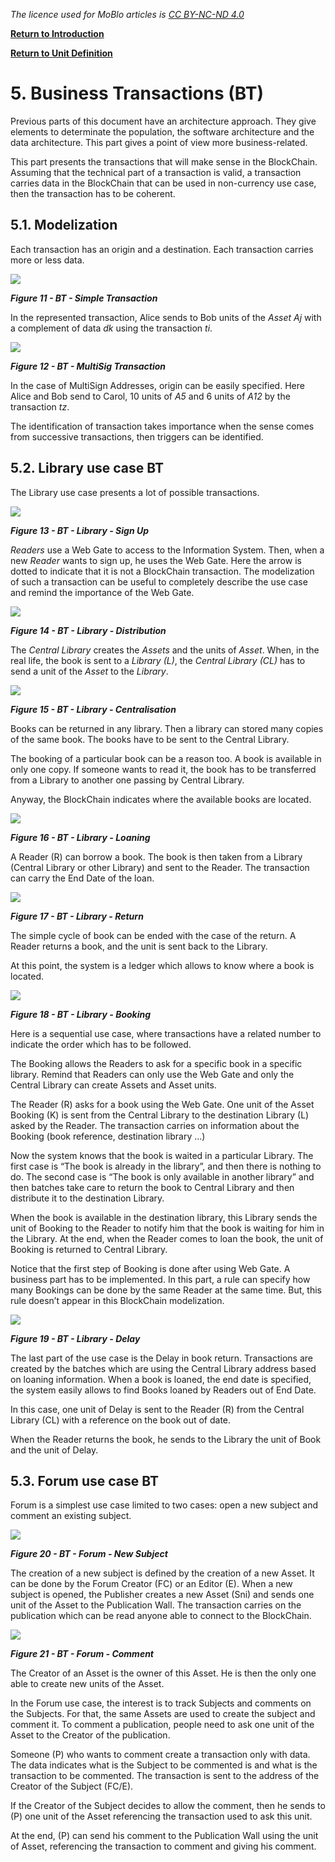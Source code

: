 _The licence used for MoBlo articles is_ [_CC BY-NC-ND 4.0_](https://creativecommons.org/licenses/by-nc-nd/4.0/)

[**Return to Introduction**](/README.md)

[**Return to Unit Definition**](/ud.md)

# 5.	Business Transactions \(BT\)

Previous parts of this document have an architecture approach. They give elements to determinate the population, the software architecture and the data architecture. This part gives a point of view more business-related.

This part presents the transactions that will make sense in the BlockChain. Assuming that the technical part of a transaction is valid, a transaction carries data in the BlockChain that can be used in non-currency use case, then the transaction has to be coherent.

## 5.1.	Modelization

Each transaction has an origin and a destination. Each transaction carries more or less data.

 ![](/Img/BT-SimpleTransaction.png)

_**Figure 11 - BT - Simple Transaction**_

In the represented transaction, Alice sends to Bob units of the _Asset Aj_ with a complement of data _dk_ using the transaction _ti_.

 ![](/Img/BT-MultiSig.png)

_**Figure 12 - BT - MultiSig Transaction**_

In the case of MultiSign Addresses, origin can be easily specified. Here Alice and Bob send to Carol, 10 units of _A5_ and 6 units of _A12_ by the transaction _tz_.

The identification of transaction takes importance when the sense comes from successive transactions, then triggers can be identified.

## 5.2.	Library use case BT

The Library use case presents a lot of possible transactions.



 ![](/Img/BT-Library-SignUp.png)

_**Figure 13 - BT - Library - Sign Up**_

_Readers_ use a Web Gate to access to the Information System. Then, when a new _Reader_ wants to sign up, he uses the Web Gate. Here the arrow is dotted to indicate that it is not a BlockChain transaction. The modelization of such a transaction can be useful to completely describe the use case and remind the importance of the Web Gate.



 ![](/Img/BT-Library-Distrib.png)

_**Figure 14 - BT - Library - Distribution**_

The _Central Library_ creates the _Assets_ and the units of _Asset_. When, in the real life, the book is sent to a _Library \(L\)_, the _Central Library \(CL\)_ has to send a unit of the _Asset_ to the _Library_.



 ![](/Img/BT-Library-Central.png)

_**Figure 15 - BT - Library - Centralisation**_

Books can be returned in any library. Then a library can stored many copies of the same book. The books have to be sent to the Central Library.

The booking of a particular book can be a reason too. A book is available in only one copy. If someone wants to read it, the book has to be transferred from a Library to another one passing by Central Library.

Anyway, the BlockChain indicates where the available books are located.

 ![](/Img/BT-Library-Loaning.png)

_**Figure 16 - BT - Library - Loaning**_

A Reader \(R\) can borrow a book. The book is then taken from a Library \(Central Library or other Library\) and sent to the Reader. The transaction can carry the End Date of the loan. 



 ![](/Img/BT-Library-Return.png)

_**Figure 17 - BT - Library - Return**_

The simple cycle of book can be ended with the case of the return. A Reader returns a book, and the unit is sent back to the Library.

At this point, the system is a ledger which allows to know where a book is located.



 ![](/Img/BT-Library-Booking.png)

_**Figure 18 - BT - Library - Booking**_

Here is a sequential use case, where transactions have a related number to indicate the order which has to be followed.

The Booking allows the Readers to ask for a specific book in a specific library. Remind that Readers can only use the Web Gate and only the Central Library can create Assets and Asset units.

The Reader \(R\) asks for a book using the Web Gate. One unit of the Asset Booking \(K\) is sent from the Central Library to the destination Library \(L\) asked by the Reader. The transaction carries on information about the Booking \(book reference, destination library …\)

Now the system knows that the book is waited in a particular Library. The first case is “The book is already in the library”, and then there is nothing to do. The second case is “The book is only available in another library” and then batches take care to return the book to Central Library and then distribute it to the destination Library.

When the book is available in the destination library, this Library sends the unit of Booking to the Reader to notify him that the book is waiting for him in the Library. At the end, when the Reader comes to loan the book, the unit of Booking is returned to Central Library.



Notice that the first step of Booking is done after using Web Gate. A business part has to be implemented. In this part, a rule can specify how many Bookings can be done by the same Reader at the same time. But, this rule doesn’t appear in this BlockChain modelization.



 ![](/Img/BT-Library-Delay.png)

_**Figure 19 - BT - Library - Delay**_

The last part of the use case is the Delay in book return. Transactions are created by the batches which are using the Central Library address based on loaning information. When a book is loaned, the end date is specified, the system easily allows to find Books loaned by Readers out of End Date.

In this case, one unit of Delay is sent to the Reader \(R\) from the Central Library \(CL\) with a reference on the book out of date.

When the Reader returns the book, he sends to the Library the unit of Book and the unit of Delay.

## 5.3.	Forum use case BT

Forum is a simplest use case limited to two cases: open a new subject and comment an existing subject.



 ![](/Img/BT-Forum-NewSubj.png)

_**Figure 20 - BT - Forum - New Subject**_

The creation of a new subject is defined by the creation of a new Asset. It can be done by the Forum Creator \(FC\) or an Editor \(E\). When a new subject is opened, the Publisher creates a new Asset \(Sni\) and sends one unit of the Asset to the Publication Wall. The transaction carries on the publication which can be read anyone able to connect to the BlockChain.



 ![](/Img/BT-Forum-Comment.png)

_**Figure 21 - BT - Forum - Comment**_

The Creator of an Asset is the owner of this Asset. He is then the only one able to create new units of the Asset.

In the Forum use case, the interest is to track Subjects and comments on the Subjects. For that, the same Assets are used to create the subject and comment it. To comment a publication, people need to ask one unit of the Asset to the Creator of the publication.

Someone \(P\) who wants to comment create a transaction only with data. The data indicates what is the Subject to be commented is and what is the transaction to be commented. The transaction is sent to the address of the Creator of the Subject \(FC/E\).

If the Creator of the Subject decides to allow the comment, then he sends to \(P\) one unit of the Asset referencing the transaction used to ask this unit.

At the end, \(P\) can send his comment to the Publication Wall using the unit of Asset, referencing the transaction to comment and giving his comment.



